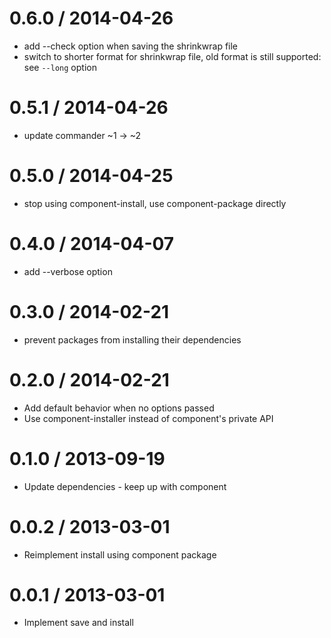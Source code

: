 
0.6.0 / 2014-04-26
==================

 * add --check option when saving the shrinkwrap file
 * switch to shorter format for shrinkwrap file, old format is still supported: see `--long` option

0.5.1 / 2014-04-26
==================

 * update commander ~1 -> ~2

0.5.0 / 2014-04-25
==================

 * stop using component-install, use component-package directly

0.4.0 / 2014-04-07
==================

 * add --verbose option

0.3.0 / 2014-02-21
==================

 * prevent packages from installing their dependencies

0.2.0 / 2014-02-21
==================

 * Add default behavior when no options passed
 * Use component-installer instead of component's private API

0.1.0 / 2013-09-19 
==================

 * Update dependencies - keep up with component

0.0.2 / 2013-03-01 
==================

 * Reimplement install using component package

0.0.1 / 2013-03-01 
==================

 * Implement save and install
